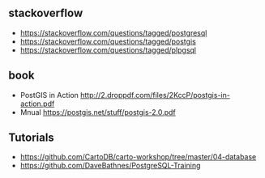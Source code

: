 ## stackoverflow

- https://stackoverflow.com/questions/tagged/postgresql
- https://stackoverflow.com/questions/tagged/postgis
- https://stackoverflow.com/questions/tagged/plpgsql

## book
- PostGIS in Action http://2.droppdf.com/files/2KccP/postgis-in-action.pdf
- Mnual https://postgis.net/stuff/postgis-2.0.pdf

## Tutorials
- https://github.com/CartoDB/carto-workshop/tree/master/04-database
- https://github.com/DaveBathnes/PostgreSQL-Training
